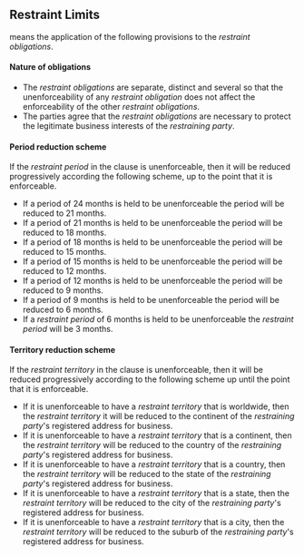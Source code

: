 ## Restraint Limits

means the application of the following provisions to the _restraint obligations_.

#### Nature of obligations

- The _restraint obligations_ are separate, distinct and several so that the unenforceability of any _restraint obligation_ does not affect the enforceability of the other _restraint obligations_.
- The parties agree that the _restraint obligations_ are necessary to protect the legitimate business interests of the _restraining party_.

#### Period reduction scheme

If the _restraint period_ in the clause is unenforceable, then it will be reduced progressively according the following scheme, up to the point that it is enforceable.

- If a period of 24 months is held to be unenforceable the period will be reduced to 21 months.
- If a period of 21 months is held to be unenforceable the period will be reduced to 18 months.
- If a period of 18 months is held to be unenforceable the period will be reduced to 15 months.
- If a period of 15 months is held to be unenforceable the period will be reduced to 12 months.
- If a period of 12 months is held to be unenforceable the period will be reduced to 9 months.
- If a period of 9 months is held to be unenforceable the period will be reduced to 6 months.
- If a _restraint period_ of 6 months is held to be unenforceable the _restraint period_ will be 3 months.

#### Territory reduction scheme

If the _restraint territory_ in the clause is unenforceable, then it will be reduced progressively according to the following scheme up until the point that it is enforceable.

- If it is unenforceable to have a _restraint territory_ that is worldwide, then the _restraint territory_ it will be reduced to the continent of the _restraining party_'s registered address for business.
- If it is unenforceable to have a _restraint territory_ that is a continent, then the _restraint territory_ will be reduced to the country of the _restraining party_'s registered address for business.
- If it is unenforceable to have a _restraint territory_ that is a country, then the _restraint territory_ will be reduced to the state of the _restraining party_'s registered address for business.
- If it is unenforceable to have a _restraint territory_ that is a state, then the _restraint territory_ will be reduced to the city of the _restraining party_'s registered address for business.
- If it is unenforceable to have a _restraint territory_ that is a city, then the _restraint territory_ will be reduced to the suburb of the _restraining party_'s registered address for business.